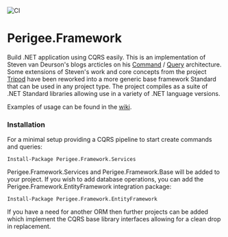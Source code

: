 ![CI](https://github.com/steveski/Perigee.Framework/workflows/CI/badge.svg)

# Perigee.Framework
Build .NET application using CQRS easily.
This is an implementation of Steven van Deurson's blogs arcticles on his [Command](https://blogs.cuttingedge.it/steven/posts/2011/meanwhile-on-the-command-side-of-my-architecture/) / [Query](https://blogs.cuttingedge.it/steven/posts/2011/meanwhile-on-the-command-side-of-my-architecture/) architecture. Some extensions of Steven's work and core concepts from the project [Tripod](https://github.com/danludwig/tripod) have been reworked into a more generic base framework Standard that can be used in any project type. The project compiles as a suite of .NET Standard libraries allowing use in a variety of .NET language versions.

Examples of usage can be found in the [wiki](https://github.com/steveski/Perigee.Framework/wiki).

### Installation

For a minimal setup providing a CQRS pipeline to start create commands and queries:

    Install-Package Perigee.Framework.Services
    
Perigee.Framework.Services and Perigee.Framework.Base will be added to your project.
If you wish to add database operations, you can add the Perigee.Framework.EntityFramework integration package:

    Install-Package Perigee.Framework.EntityFramework

If you have a need for another ORM then further projects can be added which implement the CQRS base library interfaces allowing for a clean drop in replacement.

